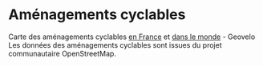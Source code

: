 # Aménagements cyclables

Carte des aménagements cyclables [en France](http://amenagements-cyclables.fr) et [dans le monde](http://www.bicycle-facilities.com) - Geovelo  
Les données des aménagements cyclables sont issues du projet communautaire OpenStreetMap.

